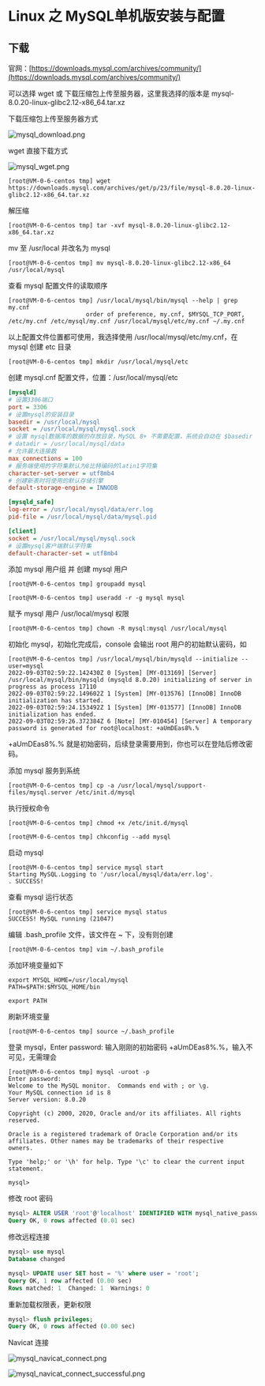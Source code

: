 # Linux 之 MySQL单机版安装与配置

## 下载
官网：[https://downloads.mysql.com/archives/community/](https://downloads.mysql.com/archives/community/)

可以选择 wget 或 下载压缩包上传至服务器，这里我选择的版本是 mysql-8.0.20-linux-glibc2.12-x86_64.tar.xz

下载压缩包上传至服务器方式

![mysql_download.png](../../images/mysql/mysql_download.png)

wget 直接下载方式

![mysql_wget.png](../../images/mysql/mysql_wget.png)

```shell
[root@VM-0-6-centos tmp] wget https://downloads.mysql.com/archives/get/p/23/file/mysql-8.0.20-linux-glibc2.12-x86_64.tar.xz
```

解压缩
```shell
[root@VM-0-6-centos tmp] tar -xvf mysql-8.0.20-linux-glibc2.12-x86_64.tar.xz
```

mv 至 /usr/local 并改名为 mysql
```shell
[root@VM-0-6-centos tmp] mv mysql-8.0.20-linux-glibc2.12-x86_64 /usr/local/mysql
```

查看 mysql 配置文件的读取顺序
```shell
[root@VM-0-6-centos tmp] /usr/local/mysql/bin/mysql --help | grep my.cnf
                      order of preference, my.cnf, $MYSQL_TCP_PORT,
/etc/my.cnf /etc/mysql/my.cnf /usr/local/mysql/etc/my.cnf ~/.my.cnf
```

以上配置文件位置都可使用，我选择使用 /usr/local/mysql/etc/my.cnf，在 mysql 创建 etc 目录
```shell
[root@VM-0-6-centos tmp] mkdir /usr/local/mysql/etc
```

创建 mysql.cnf 配置文件，位置：/usr/local/mysql/etc
```ini
[mysqld]
# 设置3306端口
port = 3306
# 设置mysql的安装目录
basedir = /usr/local/mysql
socket = /usr/local/mysql/mysql.sock
# 设置 mysql数据库的数据的存放目录，MySQL 8+ 不需要配置，系统会自动在 $basedir 下生成 data 目录，否则有可能报错
# datadir = /usr/local/mysql/data
# 允许最大连接数
max_connections = 100
# 服务端使用的字符集默认为8比特编码的latin1字符集
character-set-server = utf8mb4
# 创建新表时将使用的默认存储引擎
default-storage-engine = INNODB

[mysqld_safe]
log-error = /usr/local/mysql/data/err.log
pid-file = /usr/local/mysql/data/mysql.pid

[client]
socket = /usr/local/mysql/mysql.sock
# 设置mysql客户端默认字符集
default-character-set = utf8mb4
```

添加 mysql 用户组 并 创建 mysql 用户
```shell
[root@VM-0-6-centos tmp] groupadd mysql

[root@VM-0-6-centos tmp] useradd -r -g mysql mysql
```

赋予 mysql 用户 /usr/local/mysql 权限
```shell
[root@VM-0-6-centos tmp] chown -R mysql:mysql /usr/local/mysql
```

初始化 mysql，初始化完成后，console 会输出 root 用户的初始默认密码，如
```shell
[root@VM-0-6-centos tmp] /usr/local/mysql/bin/mysqld --initialize --user=mysql
2022-09-03T02:59:22.142430Z 0 [System] [MY-013169] [Server] /usr/local/mysql/bin/mysqld (mysqld 8.0.20) initializing of server in progress as process 17110
2022-09-03T02:59:22.149602Z 1 [System] [MY-013576] [InnoDB] InnoDB initialization has started.
2022-09-03T02:59:24.153492Z 1 [System] [MY-013577] [InnoDB] InnoDB initialization has ended.
2022-09-03T02:59:26.372384Z 6 [Note] [MY-010454] [Server] A temporary password is generated for root@localhost: +aUmDEas8%.%
```
+aUmDEas8%.% 就是初始密码，后续登录需要用到，你也可以在登陆后修改密码。

添加 mysql 服务到系统
```shell
[root@VM-0-6-centos tmp] cp -a /usr/local/mysql/support-files/mysql.server /etc/init.d/mysql
```

执行授权命令
```shell
[root@VM-0-6-centos tmp] chmod +x /etc/init.d/mysql

[root@VM-0-6-centos tmp] chkconfig --add mysql
```

启动 mysql
```shell
[root@VM-0-6-centos tmp] service mysql start
Starting MySQL.Logging to '/usr/local/mysql/data/err.log'.
. SUCCESS!
```

查看 mysql 运行状态
```shell
[root@VM-0-6-centos tmp] service mysql status
SUCCESS! MySQL running (21047)
```

编辑 .bash_profile 文件，该文件在 ~ 下，没有则创建
```shell
[root@VM-0-6-centos tmp] vim ~/.bash_profile
```

添加环境变量如下
```shell
export MYSQL_HOME=/usr/local/mysql
PATH=$PATH:$MYSQL_HOME/bin

export PATH
```

刷新环境变量
```shell
[root@VM-0-6-centos tmp] source ~/.bash_profile
```

登录 mysql，Enter password: 输入刚刚的初始密码 +aUmDEas8%.%，输入不可见，无需理会
```shell
[root@VM-0-6-centos tmp] mysql -uroot -p
Enter password:
Welcome to the MySQL monitor.  Commands end with ; or \g.
Your MySQL connection id is 8
Server version: 8.0.20

Copyright (c) 2000, 2020, Oracle and/or its affiliates. All rights reserved.

Oracle is a registered trademark of Oracle Corporation and/or its
affiliates. Other names may be trademarks of their respective
owners.

Type 'help;' or '\h' for help. Type '\c' to clear the current input statement.

mysql>
```

修改 root 密码
```sql
mysql> ALTER USER 'root'@'localhost' IDENTIFIED WITH mysql_native_password BY 'root';
Query OK, 0 rows affected (0.01 sec)
```

修改远程连接
```sql
mysql> use mysql
Database changed

mysql> UPDATE user SET host = '%' where user = 'root';
Query OK, 1 row affected (0.00 sec)
Rows matched: 1  Changed: 1  Warnings: 0
```

重新加载权限表，更新权限
```sql
mysql> flush privileges;
Query OK, 0 rows affected (0.00 sec)
```

Navicat 连接

![mysql_navicat_connect.png](../../images/mysql/mysql_navicat_connect.png)

![mysql_navicat_connect_successful.png](../../images/mysql/mysql_navicat_connect_successful.png)


